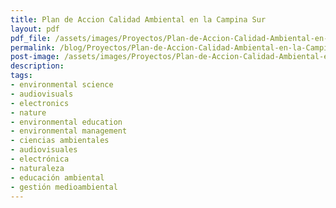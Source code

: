 ```yaml
---
title: Plan de Accion Calidad Ambiental en la Campina Sur
layout: pdf
pdf_file: /assets/images/Proyectos/Plan-de-Accion-Calidad-Ambiental-en-la-Campina-Sur.pdf
permalink: /blog/Proyectos/Plan-de-Accion-Calidad-Ambiental-en-la-Campina-Sur
post-image: /assets/images/Proyectos/Plan-de-Accion-Calidad-Ambiental-en-la-Campina-Sur_thumbnail.png
description:
tags:
- environmental science
- audiovisuals
- electronics
- nature
- environmental education
- environmental management
- ciencias ambientales
- audiovisuales
- electrónica
- naturaleza
- educación ambiental
- gestión medioambiental
---
```




